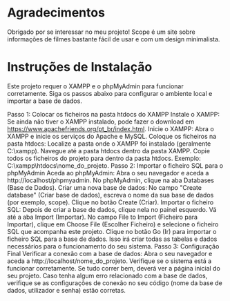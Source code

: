 # Agradecimentos

Obrigado por se interessar no meu projeto! Scope é um site sobre informações de filmes bastante fácil de usar e com um design minimalista.

# Instruções de Instalação
Este projeto requer o XAMPP e o phpMyAdmin para funcionar corretamente. Siga os passos abaixo para configurar o ambiente local e importar a base de dados.

Passo 1: Colocar os ficheiros na pasta htdocs do XAMPP
Instale o XAMPP: Se ainda não tiver o XAMPP instalado, pode fazer o download em https://www.apachefriends.org/pt_br/index.html.
Inicie o XAMPP: Abra o XAMPP e inicie os serviços do Apache e MySQL.
Coloque os ficheiros na pasta htdocs:
Localize a pasta onde o XAMPP foi instalado (geralmente C:\xampp).
Navegue até a pasta htdocs dentro da pasta XAMPP.
Copie todos os ficheiros do projeto para dentro da pasta htdocs.
Exemplo: C:\xampp\htdocs\nome_do_projeto.
Passo 2: Importar o ficheiro SQL para o phpMyAdmin
Aceda ao phpMyAdmin:
Abra o seu navegador e aceda a http://localhost/phpmyadmin.
No phpMyAdmin, clique na aba Databases (Base de Dados).
Criar uma nova base de dados:
No campo "Create database" (Criar base de dados), escreva o nome da sua base de dados (por exemplo, scope).
Clique no botão Create (Criar).
Importar o ficheiro SQL:
Depois de criar a base de dados, clique nela no painel esquerdo.
Vá até a aba Import (Importar).
No campo File to Import (Ficheiro para Importar), clique em Choose File (Escolher Ficheiro) e selecione o ficheiro SQL que acompanha este projeto.
Clique no botão Go (Ir) para importar o ficheiro SQL para a base de dados.
Isso irá criar todas as tabelas e dados necessários para o funcionamento do seu sistema.
Passo 3: Configuração Final
Verificar a conexão com a base de dados:
Abra o seu navegador e aceda a http://localhost/nome_do_projeto.
Verifique se o sistema está a funcionar corretamente.
Se tudo correr bem, deverá ver a página inicial do seu projeto. Caso tenha algum erro relacionado com a base de dados, verifique se as configurações de conexão no seu código (nome da base de dados, utilizador e senha) estão corretas.
